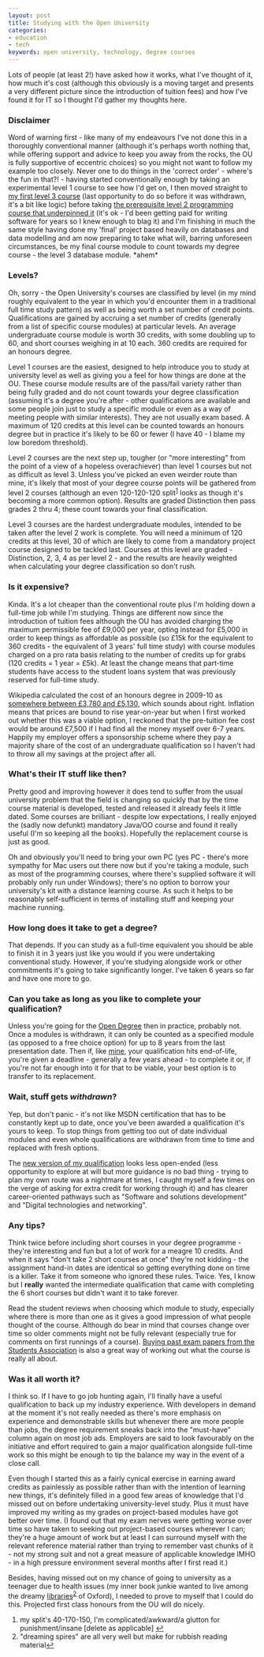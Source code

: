 ```yaml
---
layout: post
title: Studying with the Open University
categories: 
- education
- tech
keywords: open university, technology, degree courses
---
```


<div markdown="1" class="intro">
	Lots of people (at least 2!) have asked how it works, what I've thought of it, how much it's cost (although this obviously is a moving target and presents a very different picture since the introduction of tuition fees) and how I've found it for IT so I thought I'd gather my thoughts here.
</div>


### Disclaimer
Word of warning first - like many of my endeavours I've not done this in a thoroughly conventional manner (although it's perhaps worth nothing that, while offering support and advice to keep you away from the rocks, the OU is fully supportive of eccentric choices) so you might not want to follow my example too closely. Never one to do things in the 'correct order' - where's the fun in that?! - having started conventionally enough by taking an experimental level 1 course to see how I'd get on, I then moved straight to [my first level 3 course](http://web.archive.org/web/20060719020346/http://www3.open.ac.uk/courses/bin/p12.dll?C01M360) (last opportunity to do so before it was withdrawn, it's a bit like logic) before taking [the prerequisite level 2 programming course that underpinned it](http://web.archive.org/web/20060821083726/http://www3.open.ac.uk/courses/bin/p12.dll?C01M255) (it's ok - I'd been getting paid for writing software for years so I knew enough to blag it) and I'm finishing in much the same style having done my 'final' project based heavily on databases and data modelling and am now preparing to take what will, barring unforeseen circumstances, be my final course module to count towards my degree course - the level 3 database module. \*ahem\*

### Levels?

Oh, sorry - the Open University's courses are classified by level (in my mind roughly equivalent to the year in which you'd encounter them in a traditional full time study pattern) as well as being worth a set number of credit points. Qualifications are gained by accruing a set number of credits (generally from a list of specific course modules) at particular levels. An average undergraduate course module is worth 30 credits, with some doubling up to 60, and short courses weighing in at 10 each. 360 credits are required for an honours degree.

Level 1 courses are the easiest, designed to help introduce you to study at university level as well as giving you a feel for how things are done at the OU. These course module results are of the pass/fail variety rather than being fully graded and do not count towards your degree classification (assuming it's a degree you're after - other qualifications are available and some people join just to study a specific module or even as a way of meeting people with similar interests). They are not usually exam based. A maximum of 120 credits at this level can be counted towards an honours degree but in practice it's likely to be 60 or fewer (I have 40 - I blame my low boredom threshold).

Level 2 courses are the next step up, tougher (or "more interesting" from the point of a view of a hopeless overachiever) than level 1 courses but not as difficult as level 3. Unless you've picked an even weirder route than mine, it's likely that most of your degree course points will be gathered from level 2 courses (although an even 120-120-120 split<sup id="cite_ref-1"><a href="#cite-1">1</a></sup> looks as though it's becoming a more common option). Results are graded Distinction then pass grades 2 thru 4; these count towards your final classification. 

Level 3 courses are the hardest undergraduate modules, intended to be taken after the level 2 work is complete. You will need a minimum of 120 credits at this level, 30 of which are likely to come from a mandatory project course designed to be tackled last. Courses at this level are graded - Distinction, 2, 3, 4 as per level 2 - and the results are heavily weighted when calculating your degree classification so don't rush.

### Is it expensive?

Kinda. It's a lot cheaper than the conventional route plus I'm holding down a full-time job while I'm studying. Things are different now since the introduction of tuition fees although the OU has avoided charging the maximum permissible fee of £9,000 per year, opting instead for £5,000 in order to keep things as affordable as possible (so £15k for the equivalent to 360 credits - the equivalent of 3 years' full time study) with course modules charged on a pro rata basis relating to the number of credits up for grabs (120 credits = 1 year = £5k). At least the change means that part-time students have access to the student loans system that was previously reserved for full-time study.

Wikipedia calculated the cost of an honours degree in 2009-10 as [somewhere between £3,780 and £5,130](http://en.wikipedia.org/wiki/Open_university#Fees_and_financial_assistance), which sounds about right. Inflation means that prices are bound to rise year-on-year but when I first worked out whether this was a viable option, I reckoned that the pre-tuition fee cost would be around £7,500 if I had find all the money myself over 6-7 years. Happily my employer offers a sponsorship scheme where they pay a majority share of the cost of an undergraduate qualification so I haven't had to throw all my savings at the project after all.

### What's their IT stuff like then?

Pretty good and improving however it does tend to suffer from the usual university problem that the field is changing so quickly that by the time course material is developed, tested and released it already feels it little dated. Some courses are brilliant - despite low expectations, I really enjoyed the (sadly now defunkt) mandatory Java/OO course and found it really useful (I'm so keeping all the books). Hopefully the replacement course is just as good.

Oh and obviously you'll need to bring your own PC (yes PC - there's more sympathy for Mac users out there now but if you're taking a module, such as most of the programming courses, where there's supplied software it will probably only run under Windows); there's no option to borrow your university's kit with a distance learning course. As such it helps to be reasonably self-sufficient in terms of installing stuff and keeping your machine running.

### How long does it take to get a degree?

That depends. If you can study as a full-time equivalent you should be able to finish it in 3 years just like you would if you were undertaking conventional study. However, if you're studying alongside work or other commitments it's going to take significantly longer. I've taken 6 years so far and have one more to go.

### Can you take as long as you like to complete your qualification?

Unless you're going for the [Open Degree](http://www3.open.ac.uk/study/undergraduate/qualification/qd.htm) then in practice, probably not. Once a modules is withdrawn, it can only be counted as a specified module (as opposed to a free choice option) for up to 8 years from the last presentation date. Then if, like [mine](http://web.archive.org/web/20090604031208/http://www3.open.ac.uk/courses/bin/p12.dll?Q01B13), your qualification hits end-of-life, you're given a deadline - generally a few years ahead - to complete it or, if you're not far enough into it for that to be viable, your best option is to transfer to its replacement.

### Wait, stuff gets *withdrawn*?

Yep, but don't panic - it's not like MSDN certification that has to be constantly kept up to date, once you've been awarded a qualification it's yours to keep. To stop things from getting too out of date individual modules and even whole qualifications are withdrawn from time to time and replaced with fresh options.

The [new version of my qualification](http://www3.open.ac.uk/study/undergraduate/qualification/q62.htm) looks less open-ended (less opportunity to explore at will but more guidance is no bad thing - trying to plan my own route was a nightmare at times, I caught myself a few times on the verge of asking for extra credit for working through it) and has clearer career-oriented pathways such as "Software and solutions development" and "Digital technologies and networking".

### Any tips?

Think twice before including short courses in your degree programme - they're interesting and fun but a lot of work for a meagre 10 credits. And when it says "don't take 2 short courses at once" they're not kidding - the assignment hand-in dates are identical so getting everything done on time is a killer. Take it from someone who ignored these rules. Twice. Yes, I know but I **really** wanted the intermediate qualification that came with completing the 6 short courses but didn't want it to take forever.

Read the student reviews when choosing which module to study, especially where there is more than one as it gives a good impression of what people thought of the course. Although do bear in mind that courses change over time so older comments might not be fully relevant (especially true for comments on first runnings of a course). [Buying past exam papers from the Students Association](http://www.open.ac.uk/ousa/exam_papers.php) is also a great way of working out what the course is really all about.

### Was it all worth it?

I think so. If I have to go job hunting again, I'll finally have a useful qualification to back up my industry experience. With developers in demand at the moment it's not really needed as there's more emphasis on experience and demonstrable skills but whenever there are more people than jobs, the degree requirement sneaks back into the "must-have" column again on most job ads. Employers are said to look favourably on the initiative and effort required to gain a major qualification alongside full-time work so this might be enough to tip the balance my way in the event of a close call.

Even though I started this as a fairly cynical exercise in earning award credits as painlessly as possible rather than with the intention of learning new things, it's definitely filled in a good few areas of knowledge that I'd missed out on before undertaking university-level study. Plus it must have improved my writing as my grades on project-based modules have got better over time. (I found out that my exam nerves were getting worse over time so have taken to seeking out project-based courses wherever I can; they're a huge amount of work but at least I can surround myself with the relevant reference material rather than trying to remember vast chunks of it - not my strong suit and not a great measure of applicable knowledge IMHO - in a high pressure environment several months after I first read it.)

Besides, having missed out on my chance of going to university as a teenager due to health issues (my inner book junkie wanted to live among the dreamy [libraries](http://www.ox.ac.uk/research/libraries/index.html)<sup id="cite_ref-2"><a href="#cite-2">2</a></sup> of Oxford), I needed to prove to myself that I could do this. Projected first class honours from the OU will do nicely.

<ol id="footnotes">
  <li id="cite-1">my split's 40-170-150, I'm complicated/awkward/a glutton for punishment/insane [delete as applicable] <a href="#cite_ref-1" class="return">&larrhk;</a></li>
	<li id="cite-2">"dreaming spires" are all very well but make for rubbish reading material<a href="#cite_ref-2" class="return">&larrhk;</a></li>
</ol>

